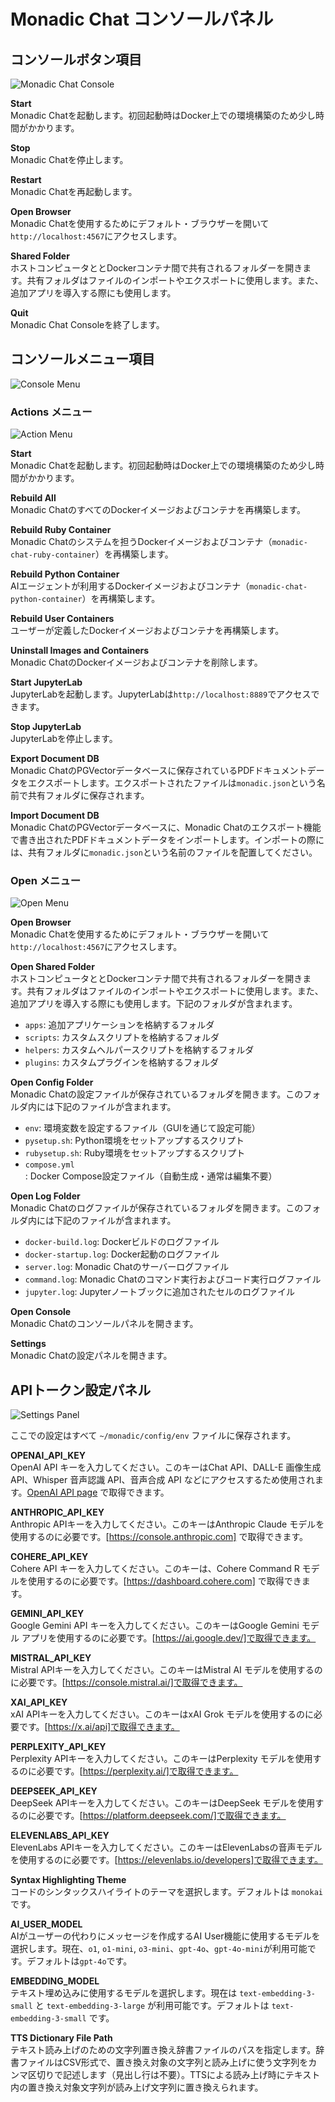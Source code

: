 # Monadic Chat コンソールパネル

## コンソールボタン項目

![Monadic Chat Console](./assets/images/monadic-chat-console.png ':size=700')

**Start** <br />
Monadic Chatを起動します。初回起動時はDocker上での環境構築のため少し時間がかかります。

**Stop** <br />
Monadic Chatを停止します。

**Restart** <br />
Monadic Chatを再起動します。

**Open Browser** <br />
Monadic Chatを使用するためにデフォルト・ブラウザーを開いて`http://localhost:4567`にアクセスします。

**Shared Folder** <br />
ホストコンピュータととDockerコンテナ間で共有されるフォルダーを開きます。共有フォルダはファイルのインポートやエクスポートに使用します。また、追加アプリを導入する際にも使用します。

**Quit**<br />
Monadic Chat Consoleを終了します。

## コンソールメニュー項目

![Console Menu](./assets/images/console-menu.png ':size=300')

### Actions メニュー

![Action Menu](./assets/images/action-menu.png ':size=150')

**Start** <br />
Monadic Chatを起動します。初回起動時はDocker上での環境構築のため少し時間がかかります。

**Rebuild All** <br />
Monadic ChatのすべてのDockerイメージおよびコンテナを再構築します。

**Rebuild Ruby Container** <br />
Monadic Chatのシステムを担うDockerイメージおよびコンテナ（`monadic-chat-ruby-container`）を再構築します。

**Rebuild Python Container** <br />
AIエージェントが利用するDockerイメージおよびコンテナ（`monadic-chat-python-container`）を再構築します。

**Rebuild User Containers** <br />
ユーザーが定義したDockerイメージおよびコンテナを再構築します。

**Uninstall Images and Containers** <br />
Monadic ChatのDockerイメージおよびコンテナを削除します。

**Start JupyterLab** <br />
JupyterLabを起動します。JupyterLabは`http://localhost:8889`でアクセスできます。

**Stop JupyterLab** <br />
JupyterLabを停止します。

**Export Document DB** <br />
Monadic ChatのPGVectorデータベースに保存されているPDFドキュメントデータをエクスポートします。エクスポートされたファイルは`monadic.json`という名前で共有フォルダに保存されます。

**Import Document DB** <br />
Monadic ChatのPGVectorデータベースに、Monadic Chatのエクスポート機能で書き出されたPDFドキュメントデータをインポートします。インポートの際には、共有フォルダに`monadic.json`という名前のファイルを配置してください。

### Open メニュー

![Open Menu](./assets/images/open-menu.png ':size=190')

**Open Browser** <br />
Monadic Chatを使用するためにデフォルト・ブラウザーを開いて`http://localhost:4567`にアクセスします。

**Open Shared Folder** <br />
ホストコンピュータととDockerコンテナ間で共有されるフォルダーを開きます。共有フォルダはファイルのインポートやエクスポートに使用します。また、追加アプリを導入する際にも使用します。下記のフォルダが含まれます。

- `apps`: 追加アプリケーションを格納するフォルダ
- `scripts`: カスタムスクリプトを格納するフォルダ
- `helpers`: カスタムヘルパースクリプトを格納するフォルダ
- `plugins`: カスタムプラグインを格納するフォルダ

**Open Config Folder** <br />
Monadic Chatの設定ファイルが保存されているフォルダを開きます。このフォルダ内には下記のファイルが含まれます。

- `env`: 環境変数を設定するファイル（GUIを通じて設定可能）
- `pysetup.sh`: Python環境をセットアップするスクリプト
- `rubysetup.sh`: Ruby環境をセットアップするスクリプト
- `compose.yml`: Docker Compose設定ファイル（自動生成・通常は編集不要）

**Open Log Folder** <br />
Monadic Chatのログファイルが保存されているフォルダを開きます。このフォルダ内には下記のファイルが含まれます。

- `docker-build.log`: Dockerビルドのログファイル
- `docker-startup.log`: Docker起動のログファイル
- `server.log`: Monadic Chatのサーバーログファイル
- `command.log`: Monadic Chatのコマンド実行およびコード実行ログファイル
- `jupyter.log`: Jupyterノートブックに追加されたセルのログファイル

**Open Console** <br />
Monadic Chatのコンソールパネルを開きます。

**Settings** <br />
Monadic Chatの設定パネルを開きます。

## APIトークン設定パネル

![Settings Panel](./assets/images/settings-panel.png ':size=600')

ここでの設定はすべて `~/monadic/config/env` ファイルに保存されます。

**OPENAI_API_KEY**<br />
OpenAI API キーを入力してください。このキーはChat API、DALL-E 画像生成 API、Whisper 音声認識 API、音声合成 API などにアクセスするため使用されます。[OpenAI API page](https://platform.openai.com/docs/guides/authentication) で取得できます。

**ANTHROPIC_API_KEY**<br />
Anthropic APIキーを入力してください。このキーはAnthropic Claude モデルを使用するのに必要です。[https://console.anthropic.com] で取得できます。

**COHERE_API_KEY**<br /> Cohere API キーを入力してください。このキーは、Cohere Command R モデルを使用するのに必要です。[https://dashboard.cohere.com] で取得できます。

**GEMINI_API_KEY**<br /> Google Gemini API キーを入力してください。このキーはGoogle Gemini モデル アプリを使用するのに必要です。[https://ai.google.dev/]で取得できます。

**MISTRAL_API_KEY**<br /> Mistral APIキーを入力してください。このキーはMistral AI モデルを使用するのに必要です。[https://console.mistral.ai/]で取得できます。

**XAI_API_KEY**<br /> xAI APIキーを入力してください。このキーはxAI Grok モデルを使用するのに必要です。[https://x.ai/api]で取得できます。

**PERPLEXITY_API_KEY**<br /> Perplexity APIキーを入力してください。このキーはPerplexity モデルを使用するのに必要です。[https://perplexity.ai/]で取得できます。

**DEEPSEEK_API_KEY**<br /> DeepSeek APIキーを入力してください。このキーはDeepSeek モデルを使用するのに必要です。[https://platform.deepseek.com/]で取得できます。

**ELEVENLABS_API_KEY**<br /> ElevenLabs APIキーを入力してください。このキーはElevenLabsの音声モデルを使用するのに必要です。[https://elevenlabs.io/developers]で取得できます。

**Syntax Highlighting Theme**<br />
コードのシンタックスハイライトのテーマを選択します。デフォルトは `monokai` です。

**AI_USER_MODEL**<br />
AIがユーザーの代わりにメッセージを作成するAI User機能に使用するモデルを選択します。現在、`o1`, `o1-mini`, `o3-mini`、`gpt-4o`、`gpt-4o-mini`が利用可能です。デフォルトは`gpt-4o`です。

**EMBEDDING_MODEL**<br />
テキスト埋め込みに使用するモデルを選択します。現在は `text-embedding-3-small` と `text-embedding-3-large` が利用可能です。デフォルトは `text-embedding-3-small` です。

**TTS Dictionary File Path**<br />
テキスト読み上げのための文字列置き換え辞書ファイルのパスを指定します。辞書ファイルはCSV形式で、置き換え対象の文字列と読み上げに使う文字列をカンマ区切りで記述します（見出し行は不要）。TTSによる読み上げ時にテキスト内の置き換え対象文字列が読み上げ文字列に置き換えられます。

